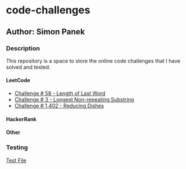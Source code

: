 # code-challenges

## Author: Simon Panek

### Description

This repository is a space to store the online code challenges that I have solved and tested.

#### LeetCode

- [Challenge # 58 - Length of Last Word](./src/leetCode58.js)
- [Challenge # 3 - Longest Non-repeating Substring](./src/leetCode3.js)
- [Challenge # 1,402 - Reducing Dishes](./src/leetCode1402.js)

#### HackerRank

#### Other

### Testing

[Test File](./_test_/index.test.js)
